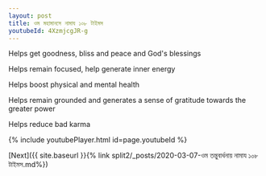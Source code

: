 ```yaml
---
layout: post
title: ওম মহামানসে নামায ১০৮ টাইমস
youtubeId: 4XzmjcgJR-g
---
```

 
 
Helps get goodness, bliss and peace and God's blessings
 
Helps remain focused, help generate inner energy 
 
Helps boost physical and mental health 
 
Helps remain grounded and generates a sense of gratitude towards the greater power 
 
Helps reduce bad karma
 
 
 
 


{% include youtubePlayer.html id=page.youtubeId %}
 
[Next]({{ site.baseurl }}{% link  split2/_posts/2020-03-07-ওম তন্তুবার্ধনায় নামায ১০৮ টাইমস.md%})
 
